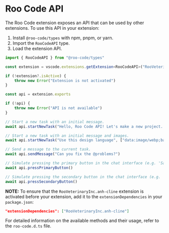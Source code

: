# Roo Code API

The Roo Code extension exposes an API that can be used by other extensions.
To use this API in your extension:

1. Install `@roo-code/types` with npm, pnpm, or yarn.
2. Import the `RooCodeAPI` type.
3. Load the extension API.

```typescript
import { RooCodeAPI } from "@roo-code/types"

const extension = vscode.extensions.getExtension<RooCodeAPI>("RooVeterinaryInc.anh-cline")

if (!extension?.isActive) {
	throw new Error("Extension is not activated")
}

const api = extension.exports

if (!api) {
	throw new Error("API is not available")
}

// Start a new task with an initial message.
await api.startNewTask("Hello, Roo Code API! Let's make a new project...")

// Start a new task with an initial message and images.
await api.startNewTask("Use this design language", ["data:image/webp;base64,..."])

// Send a message to the current task.
await api.sendMessage("Can you fix the @problems?")

// Simulate pressing the primary button in the chat interface (e.g. 'Save' or 'Proceed While Running').
await api.pressPrimaryButton()

// Simulate pressing the secondary button in the chat interface (e.g. 'Reject').
await api.pressSecondaryButton()
```

**NOTE:** To ensure that the `RooVeterinaryInc.anh-cline` extension is activated before your extension, add it to the `extensionDependencies` in your `package.json`:

```json
"extensionDependencies": ["RooVeterinaryInc.anh-cline"]
```

For detailed information on the available methods and their usage, refer to the `roo-code.d.ts` file.
